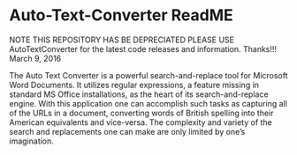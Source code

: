 # Auto-Text-Converter ReadME
NOTE THIS REPOSITORY HAS BE DEPRECIATED PLEASE USE AutoTextConverter for the latest code releases and information.  Thanks!!!
March 9, 2016

The Auto Text Converter is a powerful search-and-replace tool for Microsoft Word Documents.  It utilizes regular expressions, a feature missing in standard MS Office installations, as the heart of its search-and-replace engine.  With this application one can accomplish such tasks as capturing all of the URLs in a document, converting words of British spelling into their American equivalents and vice-versa. The complexity and variety of the search and replacements one can make are only limited by one’s imagination.

